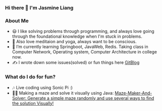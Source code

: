 ### Hi there 👋 I'm Jasmine Liang
### About Me
- 😃 I like solving problems through programming, and always love going through the foundational knowledge when I'm stuck in problems.   
- 🧘 Also love meditaion and yoga, always want to be conscious.
- 🌱 I’m currently learning Springboot, JavaWeb, Redis. Taking class in Computer Network, Operating system, Computer Architecture in college now.
- ✍️ I wrote down some issues(solved) or fun things here [GitBlog](https://github.com/Jasmine-liang/gitblog)
### What do I do for fun?
- 🎶 Live coding using Sonic Pi :)
- 👩‍💻 Making a maze and solve it visually using Java: [Maze-Maker-And-Solver: Generate a simple maze randomly and use several ways to find the solution Visually!](https://github.com/Jasmine-liang/Maze-Maker-And-Solver)
